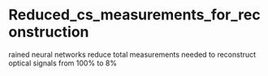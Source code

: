 # Reduced_cs_measurements_for_reconstruction
rained neural networks reduce total measurements needed to reconstruct optical signals from 100% to 8%

